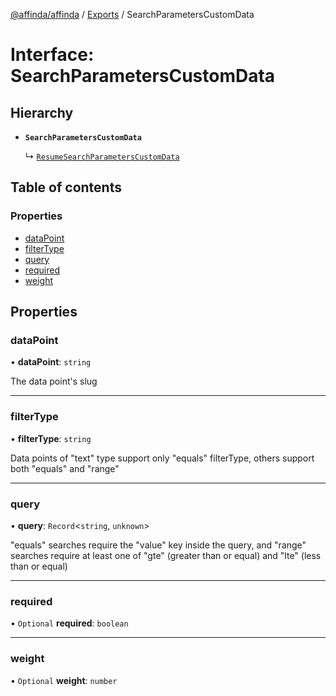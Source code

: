 [@affinda/affinda](../README.md) / [Exports](../modules.md) / SearchParametersCustomData

# Interface: SearchParametersCustomData

## Hierarchy

- **`SearchParametersCustomData`**

  ↳ [`ResumeSearchParametersCustomData`](ResumeSearchParametersCustomData.md)

## Table of contents

### Properties

- [dataPoint](SearchParametersCustomData.md#datapoint)
- [filterType](SearchParametersCustomData.md#filtertype)
- [query](SearchParametersCustomData.md#query)
- [required](SearchParametersCustomData.md#required)
- [weight](SearchParametersCustomData.md#weight)

## Properties

### dataPoint

• **dataPoint**: `string`

The data point's slug

___

### filterType

• **filterType**: `string`

Data points of "text" type support only "equals" filterType, others support both "equals" and "range"

___

### query

• **query**: `Record`\<`string`, `unknown`\>

"equals" searches require the "value" key inside the query, and "range" searches require at least one of "gte" (greater than or equal) and "lte" (less than or equal)

___

### required

• `Optional` **required**: `boolean`

___

### weight

• `Optional` **weight**: `number`
